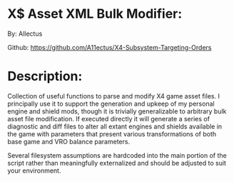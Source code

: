 X$ Asset XML Bulk Modifier:
============

By: Allectus

Github: https://github.com/A11ectus/X4-Subsystem-Targeting-Orders

Description:
============
Collection of useful functions to parse and modify X4 game asset files.  I principally use it to support the generation and upkeep of my personal engine and shield mods, though it is trivially generalizable to arbitrary bulk asset file modification.  If executed directly it will generate a series of diagnostic and diff files to alter all extant engines and shields available in the game with parameters that present various transformations of both base game and VRO balance parameters.

Several filesystem assumptions are hardcoded into the main portion of the script rather than meaningfully externalized and should be adjusted to suit your environment.


